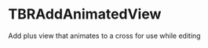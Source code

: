 TBRAddAnimatedView
==================

Add plus view that animates to a cross for use while editing
